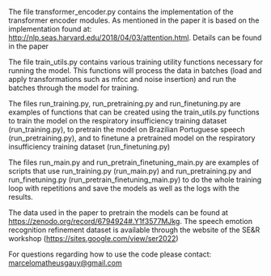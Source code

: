 The file transformer_encoder.py contains the implementation of the transformer encoder modules. As mentioned in the paper it is based on the implementation found at: http://nlp.seas.harvard.edu/2018/04/03/attention.html. Details can be found in the paper

The file train_utils.py contains various training utility functions necessary for running the model. This functions will process the data in batches (load and apply transformations such as mfcc and noise insertion) and run the batches through the model for training.

The files run_training.py, run_pretraining.py and run_finetuning.py are examples of functions that can be created using the train_utils.py functions to train the model on the respiratory insufficiency training dataset (run_training.py), to pretrain the model on Brazilian Portuguese speech (run_pretraining.py), and to finetune a pretrained model on the respiratory insufficiency training dataset (run_finetuning.py)

The files run_main.py and run_pretrain_finetuning_main.py are examples of scripts that use run_training.py (run_main.py) and run_pretraining.py and run_finetuning.py (run_pretrain_finetuning_main.py) to do the whole training loop with repetitions and save the models as well as the logs with the results.

The data used in the paper to pretrain the models can be found at https://zenodo.org/record/6794924#.Y1f3577MJkg. The speech emotion recognition refinement dataset is available through the website of the SE&R workshop (https://sites.google.com/view/ser2022)

For questions regarding how to use the code please contact: marcelomatheusgauy@gmail.com
